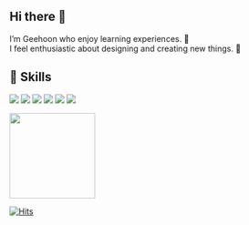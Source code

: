 ## Hi there 👋

I’m Geehoon who enjoy learning experiences. 🚀 <br />
I feel enthusiastic about designing and creating new things. 🔧

## 💪 Skills
<p>
  <img src="https://img.shields.io/badge/JavaScriipt-F7DF1E?style=flat-square&logo=Git&logoColor=white"/>
  <img src="https://img.shields.io/badge/HTML5-E34F26?style=flat-square&logo=Git&logoColor=white"/>
  <img src="https://img.shields.io/badge/CSS3-1572B6?style=flat-square&logo=Git&logoColor=white"/>
  <img src ="https://img.shields.io/badge/Python-3776AB.svg?&style=flat-square&logo=Python&logoColor=white"/>
  <img src="https://img.shields.io/badge/Java-007396?style=flat-square&logo=Java&logoColor=white"/>
  <img src="https://img.shields.io/badge/Git-F05032?style=flat-square&logo=Git&logoColor=white"/>
</p>

<p>
<img height="150px" src="https://github-readme-stats.vercel.app/api?username=junggeehoon&show_icons=true&hide_border=true&hide=contribs&bg_color=526977&title_color=faa627&text_color=fff&icon_color=faa627" align = "center"/>
</p>


[![Hits](https://hits.seeyoufarm.com/api/count/incr/badge.svg?url=https%3A%2F%2Fgithub.com%2Fjunggeehoon&count_bg=%2379C83D&title_bg=%23555555&icon=github.svg&icon_color=%23E7E7E7&title=hits&edge_flat=false)](https://hits.seeyoufarm.com)
